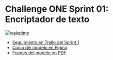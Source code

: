 # Challenge ONE Sprint 01: Encriptador de texto

[![wakatime](https://wakatime.com/badge/user/8ef73281-6d0a-4758-af11-fd880ca3009c/project/625c3ee3-f8ab-4cf5-8638-3cab2714d3c2.svg?style=for-the-badge)](https://wakatime.com/badge/user/8ef73281-6d0a-4758-af11-fd880ca3009c/project/625c3ee3-f8ab-4cf5-8638-3cab2714d3c2)

- [Seguimiento en Trello del Sprint 1](https://trello.com/b/2oiigt8o/encriptador-de-texto-alura-challenges-one)
- [Copia del modelo en Figma](https://www.figma.com/file/g5J8huCItJJx6zTvUvpDBv/Alura-Challenge---Desaf%C3%ADo-1---L%C3%B3gica?node-id=0%3A1&t=hCed51RtTc9gFh8A-1)
- [Frames del modelo en PDF](./Alura%20Challenge%20-%20Desaf%C3%ADo%201%20-%20L%C3%B3gica.pdf)
